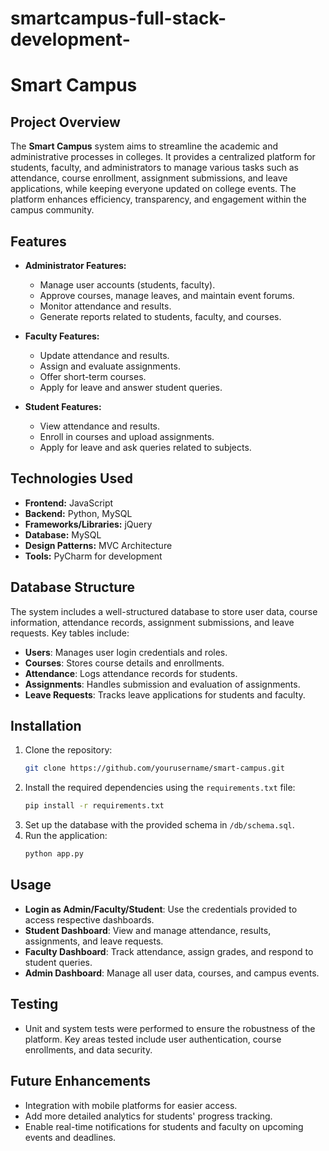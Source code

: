 # smartcampus-full-stack-development-

# Smart Campus

## Project Overview
The **Smart Campus** system aims to streamline the academic and administrative processes in colleges. It provides a centralized platform for students, faculty, and administrators to manage various tasks such as attendance, course enrollment, assignment submissions, and leave applications, while keeping everyone updated on college events. The platform enhances efficiency, transparency, and engagement within the campus community.

## Features
- **Administrator Features:**
  - Manage user accounts (students, faculty).
  - Approve courses, manage leaves, and maintain event forums.
  - Monitor attendance and results.
  - Generate reports related to students, faculty, and courses.

- **Faculty Features:**
  - Update attendance and results.
  - Assign and evaluate assignments.
  - Offer short-term courses.
  - Apply for leave and answer student queries.

- **Student Features:**
  - View attendance and results.
  - Enroll in courses and upload assignments.
  - Apply for leave and ask queries related to subjects.

## Technologies Used
- **Frontend:** JavaScript
- **Backend:** Python, MySQL
- **Frameworks/Libraries:** jQuery
- **Database:** MySQL
- **Design Patterns:** MVC Architecture
- **Tools:** PyCharm for development

## Database Structure
The system includes a well-structured database to store user data, course information, attendance records, assignment submissions, and leave requests. Key tables include:
- **Users**: Manages user login credentials and roles.
- **Courses**: Stores course details and enrollments.
- **Attendance**: Logs attendance records for students.
- **Assignments**: Handles submission and evaluation of assignments.
- **Leave Requests**: Tracks leave applications for students and faculty.

## Installation
1. Clone the repository:
   ```bash
   git clone https://github.com/yourusername/smart-campus.git
   ```
2. Install the required dependencies using the `requirements.txt` file:
   ```bash
   pip install -r requirements.txt
   ```
3. Set up the database with the provided schema in `/db/schema.sql`.
4. Run the application:
   ```bash
   python app.py
   ```

## Usage
- **Login as Admin/Faculty/Student**: Use the credentials provided to access respective dashboards.
- **Student Dashboard**: View and manage attendance, results, assignments, and leave requests.
- **Faculty Dashboard**: Track attendance, assign grades, and respond to student queries.
- **Admin Dashboard**: Manage all user data, courses, and campus events.

## Testing
- Unit and system tests were performed to ensure the robustness of the platform. Key areas tested include user authentication, course enrollments, and data security.

## Future Enhancements
- Integration with mobile platforms for easier access.
- Add more detailed analytics for students' progress tracking.
- Enable real-time notifications for students and faculty on upcoming events and deadlines.

